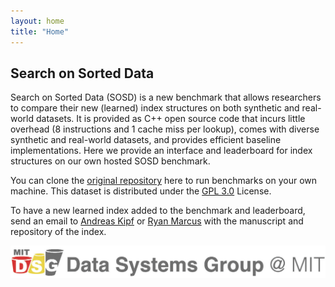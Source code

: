 ```yaml
---
layout: home
title: "Home"
---
```


## Search on Sorted Data

Search on Sorted Data (SOSD) is a new benchmark that allows researchers
to compare their new (learned) index structures on both synthetic and real-world datasets. It is provided 
as C++ open source code that incurs little overhead (8 instructions and 1 cache miss per lookup), comes 
with diverse synthetic and real-world datasets, and provides efficient baseline implementations. 
Here we provide an interface and leaderboard for index structures on our own hosted SOSD benchmark.

You can clone the [original repository](https://github.com/learnedsystems/SOSD) here to run benchmarks on your own 
machine. This dataset is distributed under the [GPL 3.0](https://www.gnu.org/licenses/gpl-3.0.html) License.

To have a new learned index added to the benchmark and leaderboard, send an email to [Andreas Kipf](mailto:kipf@mit.edu) or
[Ryan Marcus](mailto:rcmarcus@mit.edu) with the manuscript and repository of the index.

![DSG Logo](/assets/logo.png)